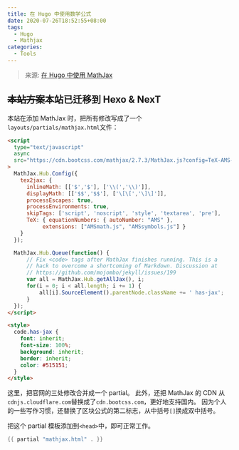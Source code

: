 ```yaml
---
title: 在 Hugo 中使用数学公式
date: 2020-07-26T18:52:55+08:00
tags:
  - Hugo
  - Mathjax
categories:
  - Tools
---
```


> 来源: [在 Hugo 中使用 MathJax](https://note.qidong.name/2018/03/hugo-mathjax/)

<!-- more -->

## ~~本站方案~~本站已迁移到 Hexo & NexT

本站在添加 MathJax 时，把所有修改写成了一个`layouts/partials/mathjax.html`文件：

```html
<script
  type="text/javascript"
  async
  src="https://cdn.bootcss.com/mathjax/2.7.3/MathJax.js?config=TeX-AMS-MML_HTMLorMML"
>
  MathJax.Hub.Config({
    tex2jax: {
      inlineMath: [['$','$'], ['\\(','\\)']],
      displayMath: [['$$','$$'], ['\[\[','\]\]']],
      processEscapes: true,
      processEnvironments: true,
      skipTags: ['script', 'noscript', 'style', 'textarea', 'pre'],
      TeX: { equationNumbers: { autoNumber: "AMS" },
           extensions: ["AMSmath.js", "AMSsymbols.js"] }
    }
  });

  MathJax.Hub.Queue(function() {
      // Fix <code> tags after MathJax finishes running. This is a
      // hack to overcome a shortcoming of Markdown. Discussion at
      // https://github.com/mojombo/jekyll/issues/199
      var all = MathJax.Hub.getAllJax(), i;
      for(i = 0; i < all.length; i += 1) {
          all[i].SourceElement().parentNode.className += ' has-jax';
      }
  });
</script>

<style>
  code.has-jax {
    font: inherit;
    font-size: 100%;
    background: inherit;
    border: inherit;
    color: #515151;
  }
</style>
```

这里，把官网的三处修改合并成一个 partial。 此外，还把 MathJax 的 CDN 从`cdnjs.cloudflare.com`替换成了`cdn.bootcss.com`，更好地支持国内。 因为个人的一些写作习惯，还替换了区块公式的第二标志，从中括号`[]`换成双中括号。

把这个 partial 模板添加到`<head>`中，即可正常工作。

```go
{{ partial "mathjax.html" . }}
```
